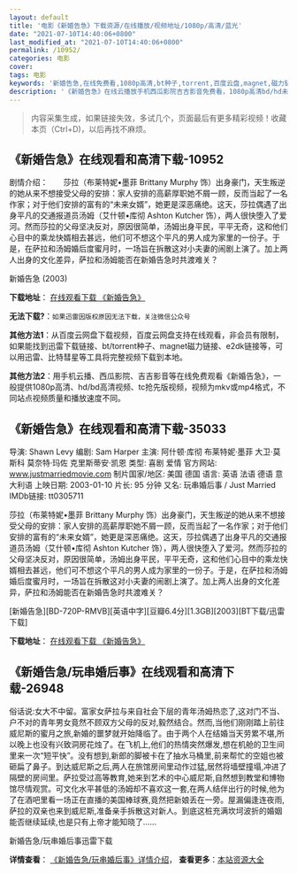 ```yaml
---
layout: default
title: '电影《新婚告急》下载资源/在线播放/视频地址/1080p/高清/蓝光'
date: "2021-07-10T14:40:06+0800"
last_modified_at: "2021-07-10T14:40:06+0800"
permalink: /10952/
categories: 电影
cover:
tags: 电影
keywords: '新婚告急,在线免费看,1080p高清,bt种子,torrent,百度云盘,magnet,磁力链,迅雷下载资源'
description: '《新婚告急》在线云播放手机西瓜影院吉吉影音免费看，1080p高清bd/hd未删减完整版和tc抢先枪版，mkv/mp4格式，附带bt/torrent种子、magnet/磁力链、百度云盘、网盘资源迅雷下载链接'
---
```


>内容采集生成，如果链接失效，多试几个，页面最后有更多精彩视频！收藏本页（Ctrl+D)，以后再找不麻烦。


## 《新婚告急》在线观看和高清下载-10952

剧情介绍：　　莎拉（布莱特妮•墨菲 Brittany Murphy 饰）出身豪门，天生叛逆的她从来不想接受父母的安排：家人安排的高薪厚职她不屑一顾，反而当起了一名作家；对于他们安排的富有的“未来女婿”，她更是深恶痛绝。这天，莎拉偶遇了出身平凡的交通报道员汤姆（艾什顿•库彻 Ashton Kutcher 饰），两人很快堕入了爱河。然而莎拉的父母坚决反对，原因很简单，汤姆出身平民，平平无奇，这和他们心目中的乘龙快婿相去甚远，他们可不想这个平凡的男人成为家里的一份子。于是，在萨拉和汤姆婚后度蜜月时，一场旨在拆散这对小夫妻的闹剧上演了。加上两人出身的文化差异，萨拉和汤姆能否在新婚告急时共渡难关？


新婚告急 (2003)

**下载地址**： [在线观看下载 《新婚告急》](https://www.btbtdy.me/btdy/dy8061.html) 


**无法下载?**：`如果迅雷因版权原因无法下载，关注微信公众号 `

**其他方法1**：从百度云网盘下载视频，百度云网盘支持在线观看，非会员有限制，如果能找到迅雷下载链接、bt/torrent种子、magnet磁力链接、e2dk链接等，可以用迅雷、比特彗星等工具将完整视频下载到本地。

**其他方法2**：用手机云播、西瓜影院、吉吉影音等在线免费观看《新婚告急》，一般提供1080p高清、hd/bd高清视频、tc抢先版视频，视频为mkv或mp4格式，不同站点视频质量和播放速度不同。


## 《新婚告急》在线观看和高清下载-35033

导演: Shawn Levy 编剧: Sam Harper 主演: 阿什顿·库彻 布莱特妮·墨菲 大卫·莫斯科 莫奈特·玛佐 克里斯蒂安·凯恩 类型: 喜剧 爱情 官方网站: www.justmarriedmovie.com 制片国家/地区: 美国 德国 语言: 英语 法语 德语 意大利语 上映日期: 2003-01-10 片长: 95 分钟 又名: 玩串婚后事 / Just Married IMDb链接: tt0305711

莎拉（布莱特妮•墨菲 Brittany Murphy 饰）出身豪门，天生叛逆的她从来不想接受父母的安排：家人安排的高薪厚职她不屑一顾，反而当起了一名作家；对于他们安排的富有的“未来女婿”，她更是深恶痛绝。这天，莎拉偶遇了出身平凡的交通报道员汤姆（艾什顿•库彻 Ashton Kutcher 饰），两人很快堕入了爱河。然而莎拉的父母坚决反对，原因很简单，汤姆出身平民，平平无奇，这和他们心目中的乘龙快婿相去甚远，他们可不想这个平凡的男人成为家里的一份子。于是，在萨拉和汤姆婚后度蜜月时，一场旨在拆散这对小夫妻的闹剧上演了。加上两人出身的文化差异，萨拉和汤姆能否在新婚告急时共渡难关？


[新婚告急][BD-720P-RMVB][英语中字][豆瓣6.4分][1.3GB][2003][BT下载/迅雷下载]

**下载地址**： [在线观看下载 《新婚告急》](https://www.btdx8.com/torrent/just_married_2003.html) 


## 《新婚告急/玩串婚后事》在线观看和高清下载-26948

俗话说:女大不中留。富家女萨拉与来自社会下层的青年汤姆热恋了,这对门不当、户不对的青年男女竟然不顾双方父母的反对,毅然结合。然而,当他们刚刚踏上前往威尼斯的蜜月之旅,新婚的噩梦就开始降临了。由于两个人在结婚当天劳累不堪,所以晚上也没有兴致洞房花烛了。在飞机上,他们的热情突然爆发,想在机舱的卫生间里来一次&ldquo;短平快&rdquo;。没有想到,新郎的脚被卡在了抽水马桶里,前来帮忙的空姐也被砸扁了鼻子。到达威尼斯之后,两人在旅馆房间里动作过猛,居然将墙壁撞塌,冲进了隔壁的房间里。萨拉受过高等教育,她来到艺术的中心威尼斯,自然想到教堂和博物馆尽情观赏。可文化水平甚低的汤姆却不喜欢这一套,在两人结伴出行的时候,他为了在酒吧里看一场正在直播的美国棒球赛,竟然把新娘丢在一旁。屋漏偏逢连夜雨,萨拉的双亲也来到威尼斯,准备亲手拆散这对新人。到底这桩充满坎坷波折的婚姻能否继续延续,也是只有上帝才能知晓了&hellip;…


新婚告急/玩串婚后事迅雷下载

**详情查看**： [《新婚告急/玩串婚后事》详情介绍](/movie/26948/)， **查看更多**：[本站资源大全](/movie/t/all/)

